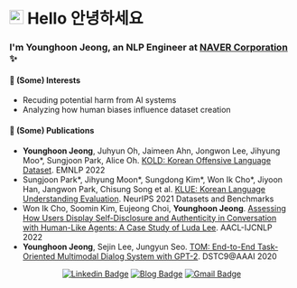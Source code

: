 <!--
**boychaboy/boychaboy** is a ✨ _special_ ✨ repository because its `README.md` (this file) appears on your GitHub profile.

Here are some ideas to get you started:

- 🔭 I’m currently working on ...
- 🌱 I’m currently learning ...
- 👯 I’m looking to collaborate on ...
- 🤔 I’m looking for help with ...
- 💬 Ask me about ...
- 📫 How to reach me: ...
- 😄 Pronouns: ...
- ⚡ Fun fact: ...
-->

# <img src="https://media.giphy.com/media/hvRJCLFzcasrR4ia7z/giphy.gif" width="25px">  Hello 안녕하세요


### I'm Younghoon Jeong, an NLP Engineer at [NAVER Corporation](https://https://www.navercorp.com) ✨

#### 🍵 (Some) Interests
- Recuding potential harm from AI systems
- Analyzing how human biases influence dataset creation

#### 📄 (Some) Publications
- **Younghoon Jeong**, Juhyun Oh, Jaimeen Ahn, Jongwon Lee, Jihyung Moo*, Sungjoon Park, Alice Oh. [KOLD: Korean Offensive Language Dataset](https://arxiv.org/pdf/2205.11315.pdf). EMNLP 2022
- Sungjoon Park\*, Jihyung Moon\*, Sungdong Kim\*, Won Ik Cho\*, Jiyoon Han, Jangwon Park, Chisung Song et al. [KLUE: Korean Language Understanding Evaluation](https://arxiv.org/pdf/2105.09680.pdf). NeurIPS 2021 Datasets and Benchmarks
- Won Ik Cho, Soomin Kim, Eujeong Choi, **Younghoon Jeong**. [Assessing How Users Display Self-Disclosure and Authenticity in Conversation with Human-Like Agents: A Case Study of Luda Lee](https://aclanthology.org/2022.findings-aacl.14/). AACL-IJCNLP 2022
- **Younghoon Jeong**, Sejin Lee, Jungyun Seo. [TOM: End-to-End Task- Oriented Multimodal Dialog System with GPT-2](https://drive.google.com/file/d/1_-F_7mGcmmIm7S5IyH-puVZM5uelp7nu/view). DSTC9@AAAI 2020


<div align=center>

[![Linkedin Badge](https://img.shields.io/badge/LinkedIn-blue?style=flat&logo=linkedin&logoColor=white&link=https://www.linkedin.com/in/mjihyung/)](https://www.linkedin.com/in/boychaboy/)
[![Blog Badge](http://img.shields.io/badge/Blog-black?style=flat&logo=github&link=https://inmoonlight.github.io/)](https://inmoonlight.github.io/)
[![Gmail Badge](https://img.shields.io/badge/Gmail-d14836?style=flat&logo=Gmail&logoColor=white&link=mailto:mjihyung@gmail.com)](mailto:hoon2j@gmail.com)
<div>

